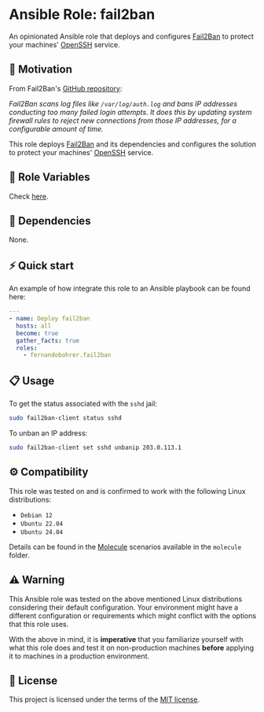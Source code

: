 # Ansible Role: fail2ban

An opinionated Ansible role that deploys and configures [Fail2Ban][01] to protect your machines' [OpenSSH][02] service.

## 🚀 Motivation

From Fail2Ban's [GitHub repository][01]:

*Fail2Ban scans log files like `/var/log/auth.log` and bans IP addresses conducting too many failed login attempts. It does this by updating system firewall rules to reject new connections from those IP addresses, for a configurable amount of time.*

This role deploys [Fail2Ban][01] and its dependencies and configures the solution to protect your machines' [OpenSSH][02] service.

## 📑 Role Variables

Check [here][03].

## 🧰 Dependencies

None.

## ⚡ Quick start

An example of how integrate this role to an Ansible playbook can be found here:

```yml
---
- name: Deploy fail2ban
  hosts: all
  become: true
  gather_facts: true
  roles:
    - fernandobohrer.fail2ban
```

## 📋 Usage

To get the status associated with the `sshd` jail:

```bash
sudo fail2ban-client status sshd
```

To unban an IP address:

```bash
sudo fail2ban-client set sshd unbanip 203.0.113.1
```

## ⚙️ Compatibility

This role was tested on and is confirmed to work with the following Linux distributions:

- `Debian 12`
- `Ubuntu 22.04`
- `Ubuntu 24.04`

Details can be found in the [Molecule][04] scenarios available in the `molecule` folder.

## ⚠️ Warning

This Ansible role was tested on the above mentioned Linux distributions considering their default configuration. Your environment might have a different configuration or requirements which might conflict with the options that this role uses.

With the above in mind, it is **imperative** that you familiarize yourself with what this role does and test it on non-production machines **before** applying it to machines in a production environment.

## 📝 License

This project is licensed under the terms of the [MIT license][05].

[01]: https://github.com/fail2ban/fail2ban
[02]: https://www.openssh.com/
[03]: defaults/main.yml
[04]: https://github.com/fernandobohrer/ansible-molecule-scenarios
[05]: /LICENSE
